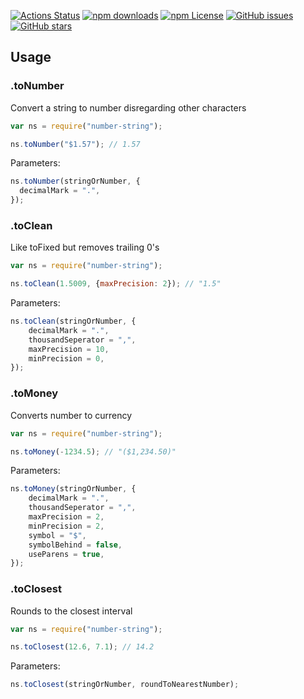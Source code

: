 [![Actions Status](https://github.com/UziTech/number-string/workflows/CI/badge.svg)](https://github.com/UziTech/number-string/actions)
[![npm downloads](https://img.shields.io/npm/dm/number-string.svg)](https://www.npmjs.com/package/number-string)
[![npm License](https://img.shields.io/npm/l/number-string.svg)](https://spdx.org/licenses/MIT)
[![GitHub issues](https://img.shields.io/github/issues/UziTech/number-string.svg)](https://github.com/UziTech/number-string/issues)
[![GitHub stars](https://img.shields.io/github/stars/UziTech/number-string.svg)](https://github.com/UziTech/number-string/stargazers)

 Usage
-------

### .toNumber

Convert a string to number disregarding other characters

```js
var ns = require("number-string");

ns.toNumber("$1.57"); // 1.57
```

Parameters:

```js
ns.toNumber(stringOrNumber, {
  decimalMark = ".",
});
```

### .toClean

Like toFixed but removes trailing 0's

```js
var ns = require("number-string");

ns.toClean(1.5009, {maxPrecision: 2}); // "1.5"
```

Parameters:

```js
ns.toClean(stringOrNumber, {
	decimalMark = ".",
	thousandSeperator = ",",
	maxPrecision = 10,
	minPrecision = 0,
});
```

### .toMoney

Converts number to currency

```js
var ns = require("number-string");

ns.toMoney(-1234.5); // "($1,234.50)"
```

Parameters:

```js
ns.toMoney(stringOrNumber, {
	decimalMark = ".",
	thousandSeperator = ",",
	maxPrecision = 2,
	minPrecision = 2,
	symbol = "$",
	symbolBehind = false,
	useParens = true,
});
```

### .toClosest

Rounds to the closest interval

```js
var ns = require("number-string");

ns.toClosest(12.6, 7.1); // 14.2
```

Parameters:

```js
ns.toClosest(stringOrNumber, roundToNearestNumber);
```

